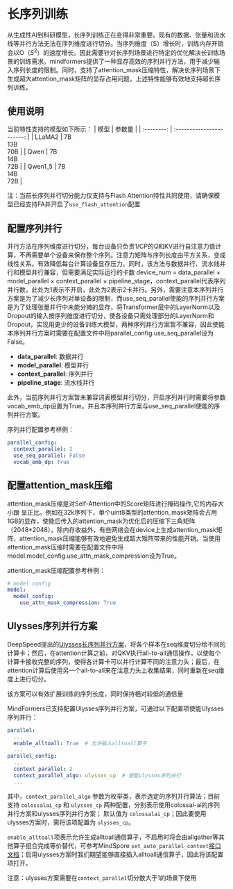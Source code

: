 # 长序列训练

从生成性AI到科研模型，长序列训练正在变得非常重要。现有的数据、张量和流水线等并行方法无法在序列维度进行切分。当序列维度（S）增长时，训练内存开销会以O（$S^2$）的速度增长。因此需要针对长序列场景进行特定的优化解决长训练场景的训练需求。mindformers提供了一种显存高效的序列并行方法，用于减少输入序列长度的限制。同时，支持了attention_mask压缩特性，解决长序列场景下生成超大attention_mask矩阵的显存占用问题，上述特性能够有效地支持超长序列训练。

## 使用说明

当前特性支持的模型如下所示：
|    模型    |          参数量           |
| :--------: | :-----------------------: |
|   LLaMA2   | 7B<br>13B<br>70B |
|   Qwen     | 7B<br>14B<br>72B |
|   Qwen1_5  | 7B<br>14B<br>72B |

注：当前长序列并行切分能力仅支持与Flash Attention特性共同使用，请确保模型已经支持FA并开启了`use_flash_attention`配置

## 配置序列并行

并行方法在序列维度进行切分，每台设备只负责1/CP的Q和KV进行自注意力值计算，不再需要单个设备来保存整个序列。注意力矩阵与序列长度由平方关系，变成线性关系。有效降低每台计算设备显存压力。同时，该方法与数据并行、流水线并行和模型并行兼容，但需要满足实际运行的卡数 device_num = data_parallel × model_parallel × context_parallel × pipeline_stage，context_parallel代表序列并行数，此处为1表示不开启，此处为2表示2卡并行。另外，需要注意本序列并行方案是为了减少长序列对单设备的限制，而use_seq_parallel使能的序列并行方案是为了处理张量并行中未能分摊的显存，将Transformer层中的LayerNorm以及Dropout的输入按序列维度进行切分，使各设备只需处理部分的LayerNorm和Dropout，实现用更少的设备训练大模型，两种序列并行方案暂不兼容，因此使能本序列并行方案时需要在配置文件中将parallel_config.use_seq_parallel设为False。

- **data_parallel**: 数据并行
- **model_parallel**: 模型并行
- **context_parallel**: 序列并行
- **pipeline_stage**: 流水线并行

此外，当前序列并行方案暂未兼容词表模型并行切分，开启序列并行时需要将参数vocab_emb_dp设置为True。并且本序列并行方案与use_seq_parallel使能的序列并行方案。

序列并行配置参考样例：

```yaml
parallel_config:
  context_parallel: 2
  use_seq_parallel: False
  vocab_emb_dp: True
```

## 配置attention_mask压缩

attention_mask压缩是对Self-Attention中的Score矩阵进行掩码操作,它的内存大小跟 呈正比。例如在32k序列下，单个uint8类型的attention_mask矩阵会占用1GB的显存，使能后传入的attention_mask为优化后的压缩下三角矩阵（2048*2048）。除内存收益外，有些网络会在device上生成attention_mask矩阵，attention_mask压缩能够有效地避免生成超大矩阵带来的性能开销。当使用attention_mask压缩时需要在配置文件中将model.model_config.use_attn_mask_compression设为True。

attention_mask压缩配置参考样例：

```yaml
# model config
model:
  model_config:
    use_attn_mask_compression: True
```

## Ulysses序列并行方案

DeepSpeed提出的[Ulysses长序列并行方案](https://arxiv.org/abs/2309.14509)，将各个样本在seq维度切分给不同的计算卡；然后，在attention计算之前，对QKV执行all-to-all通信操作，以使每个计算卡接收完整的序列，使得各计算卡可以并行计算不同的注意力头；最后，在attention计算后使用另一个all-to-all来在注意力头上收集结果，同时重新在seq维度上进行切分。

该方案可以有效扩展训练的序列长度，同时保持相对较低的通信量

MindFormers已支持配置Ulysses序列并行方案，可通过以下配置项使能Ulysses序列并行：

```yaml
parallel:
  ...
  enable_alltoall: True  # 允许插入alltoall算子
  ...
parallel_config:
  ...
  context_parallel: 2
  context_parallel_algo: ulysses_cp  # 使能ulysses序列并行
  ...
```

其中，`context_parallel_algo` 参数为枚举类，表示选定的序列并行算法；目前支持 `colossalai_cp` 和 `ulysses_cp` 两种配置，分别表示使用colossal-ai的序列并行方案和ulysses序列并行方案；
默认值为 `colossalai_cp`；因此要使用ulysses方案时，需将该项配置为 `ulysses_cp`。

`enable_alltoall`项表示允许生成alltoall通信算子，不启用时将会由allgather等其他算子组合完成等价替代，可参考MindSpore `set_auto_parallel_context`[接口文档](https://www.mindspore.cn/docs/zh-CN/r2.3.0/api_python/mindspore/mindspore.set_auto_parallel_context.html)；启用ulysses方案时我们期望能够直接插入alltoall通信算子，因此将该配置项打开。

注意：ulysses方案需要在`context_parallel`切分数大于1的场景下使用
